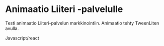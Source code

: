 # Animaatio Liiteri -palvelulle

Testi animaatio Liiteri-palvelun markkinointiin. Animaatio tehty TweenLiten avulla.

Javascript/react
